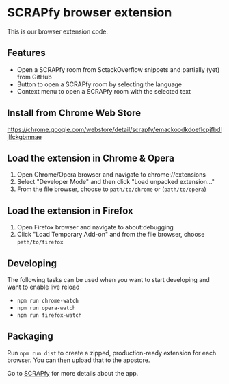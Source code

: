 # SCRAPfy browser extension

This is our browser extension code.


## Features
- Open a SCRAPfy room from SctackOverflow snippets and partially (yet) from GitHub
- Button to open a SCRAPfy room by selecting the language
- Context menu to open a SCRAPfy room with the selected text


## Install from Chrome Web Store
https://chrome.google.com/webstore/detail/scrapfy/emackoodkdoeflcpjfbdljlfckgbmnae


## Load the extension in Chrome & Opera
1. Open Chrome/Opera browser and navigate to chrome://extensions
2. Select "Developer Mode" and then click "Load unpacked extension..."
3. From the file browser, choose to `path/to/chrome` or (`path/to/opera`)


## Load the extension in Firefox
1. Open Firefox browser and navigate to about:debugging
2. Click "Load Temporary Add-on" and from the file browser, choose `path/to/firefox`


## Developing
The following tasks can be used when you want to start developing and want to enable live reload

- `npm run chrome-watch`
- `npm run opera-watch`
- `npm run firefox-watch`


## Packaging
Run `npm run dist` to create a zipped, production-ready extension for each browser. You can then upload that to the appstore.

Go to [SCRAPfy](http://scrapfy.io/) for more details about the app.
